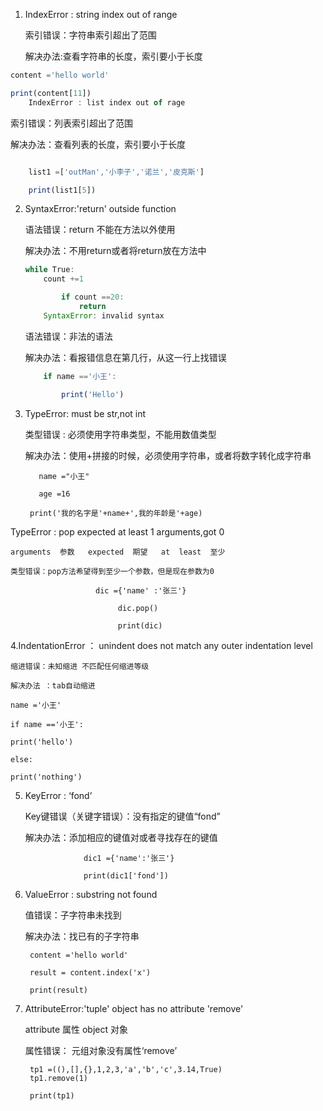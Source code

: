 1. IndexError :  string index out of range 

    索引错误：字符串索引超出了范围

    解决办法:查看字符串的长度，索引要小于长度
```javascript
content ='hello world'

print(content[11])
    IndexError : list index out of rage
```
   索引错误：列表索引超出了范围

   解决办法：查看列表的长度，索引要小于长度
```javascript

    list1 =['outMan','小李子','诺兰','皮克斯']

    print(list1[5])
```
2. SyntaxError:'return' outside  function

    语法错误：return  不能在方法以外使用

    解决办法：不用return或者将return放在方法中
    ```javascript
    while True:
        count +=1

            if count ==20:
                return
        SyntaxError: invalid syntax
    ```
    语法错误：非法的语法

    解决办法：看报错信息在第几行，从这一行上找错误
    ```javascript
        if name =='小王':

            print('Hello')
    ```        
3. TypeError: must be str,not int

    类型错误 : 必须使用字符串类型，不能用数值类型

    解决办法：使用+拼接的时候，必须使用字符串，或者将数字转化成字符串  

          name ="小王"
    
          age =16
    
        print('我的名字是'+name+',我的年龄是'+age)
  TypeError : pop expected at least 1 arguments,got 0

    arguments  参数   expected  期望   at  least  至少

    类型错误：pop方法希望得到至少一个参数，但是现在参数为0

                       dic ={'name' :'张三'}

                            dic.pop()

                            print(dic)
4.IndentationError ： unindent does not match any outer indentation level

    缩进错误：未知缩进 不匹配任何缩进等级

    解决办法 ：tab自动缩进

    name ='小王'

    if name =='小王':
    
    print('hello')
    
    else:
     
    print('nothing')
5. KeyError : ‘fond’

    Key键错误（关键字错误）：没有指定的键值“fond”

    解决办法：添加相应的键值对或者寻找存在的键值

                    dic1 ={'name':'张三'}

                    print(dic1['fond'])
6. ValueError : substring not found 

    值错误：子字符串未找到

    解决办法：找已有的子字符串

        content ='hello world'

        result = content.index('x')

        print(result)
7. AttributeError:'tuple' object has no attribute 'remove'

    attribute 属性   object  对象

    属性错误： 元组对象没有属性‘remove’

        tp1 =((),[],{},1,2,3,'a','b','c',3.14,True)
        tp1.remove(1)

        print(tp1)
